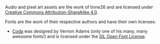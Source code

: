Audio and pixel art assets are the work of tinne26 and are licensed under [Creative Commons Attribution-ShareAlike 4.0](https://creativecommons.org/licenses/by-sa/4.0/).

Fonts are the work of their respective authors and have their own licenses:
- [Coda](https://fonts.google.com/specimen/Coda) was designed by Vernon Adams (only one of his many, many awesome fonts!) and is licensed under the [SIL Open Font License](https://scripts.sil.org/OFL).
